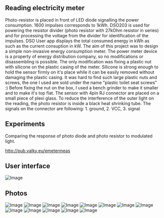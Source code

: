 Reading electricity meter
---------------------------

Photo-resistor is placed in front of LED diode signalling the power consumption. 1600 impulses corresponds to 1kWh. DSO203 is used for powering the resistor divider (photo resistor with 27kOhm resistor in series) and for processing the voltage from the divider for identification of the impulses. DSO User app displays the total consumed energy in kWh as such as the current consuption in kW.
The aim of this project was to design a simple non-invasive energy consumption meter. The power meter device is a property of energy distribution company, so no modifications or disassembling is possible. The only modification was fixing a plastic nut with silicone on the plastic casing of the meter. Silicone is strong enough to hold the sensor firmly on it's place while it can be easily removed without damaging the plastic casing.
It was hard to find such large plastic nuts and screws, the one I used are sold under the name "plastic toilet seat screws" :) Before fixing the nut on the box, I used a bench grinder to make it smaller and to make it's top flat. The sensor with 4pin RJ connector are placed on a small piece of plexi glass. To reduce the interference of the outer light on the reading, the photo resistor is inside a black heat shrinking tube. The signals on the connector are following: 1. ground, 2. VCC, 3. signal

Experiments
------------------
Comparing the response of photo diode and photo resistor to modulated light. 
<!-- http://htmlpreview.github.io/?https://raw.github.com/gabonator/DS203/blob/master/Resources/Projects/ElectricityMeter/meas.html -->
http://pub.valky.eu/emetermeas

User interface
------------------
![Image](app.png)

Photos
------------------

![Image](img01.jpg)
![Image](img02.jpg)
![Image](img03.jpg)
![Image](img04.jpg)
![Image](img05.jpg)
![Image](img06.jpg)
![Image](img07.jpg)
![Image](img08.jpg)
![Image](img09.jpg)
![Image](img10.jpg)
![Image](img11.jpg)
![Image](img12.jpg)
![Image](img13.jpg)


